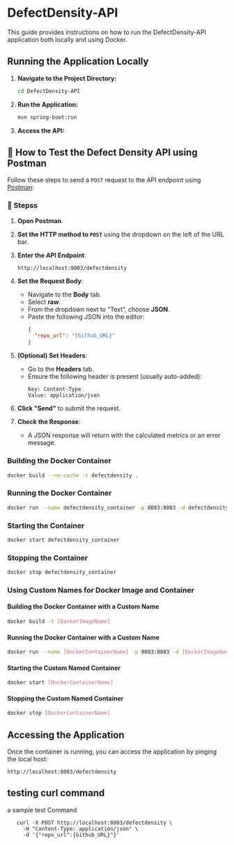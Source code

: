# DefectDensity-API

This guide provides instructions on how to run the DefectDensity-API application both locally and using Docker.

## Running the Application Locally

1. **Navigate to the Project Directory:**
   ```bash
   cd DefectDensity-API
   ```

2. **Run the Application:**
   ```bash
   mvn spring-boot:run
   ```

3. **Access the API:**
   

## 🧪 How to Test the Defect Density API using Postman

Follow these steps to send a `POST` request to the API endpoint using [Postman](https://www.postman.com/):

### 🔧 Stepss

1. **Open Postman**.

2. **Set the HTTP method to `POST`** using the dropdown on the left of the URL bar.

3. **Enter the API Endpoint**:
   ```
   http://localhost:8003/defectdensity
   ```

4. **Set the Request Body**:
   - Navigate to the **Body** tab.
   - Select **raw**.
   - From the dropdown next to “Text”, choose **JSON**.
   - Paste the following JSON into the editor:
     ```json
     {
       "repo_url": "{Github_URL}"
     }
     ```

5. **(Optional) Set Headers**:
   - Go to the **Headers** tab.
   - Ensure the following header is present (usually auto-added):
     ```
     Key: Content-Type
     Value: application/json
     ```

6. **Click "Send"** to submit the request.

7. **Check the Response**:
   - A JSON response will return with the calculated metrics or an error message.



### Building the Docker Container
```bash
docker build --no-cache -t defectdensity .
```

### Running the Docker Container
```bash
docker run --name defectdensity_container -p 8083:8083 -d defectdensity
```

### Starting the Container
```bash
docker start defectdensity_container
```

### Stopping the Container
```bash
docker stop defectdensity_container
```

### Using Custom Names for Docker Image and Container

#### Building the Docker Container with a Custom Name
```bash
docker build -t [DockerImageName]
```

#### Running the Docker Container with a Custom Name
```bash
docker run --name [DockerContainerName] -p 8083:8083 -d [DockerImageName]
```

#### Starting the Custom Named Container
```bash
docker start [DockerContainerName]
```

#### Stopping the Custom Named Container
```bash
docker stop [DockerContainerName]
```

## Accessing the Application
Once the container is running, you can access the application by pinging the local host:
```
http://localhost:8083/defectdensity
```

## testing curl command 
a sample test Command
```
   curl -X POST http://localhost:8003/defectdensity \
     -H "Content-Type: application/json" \
     -d '{"repo_url":{Github_URL}"}'
```
